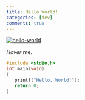 ```yaml
---
title: Hello World!
categories: [dev]
comments: true
---
```


[![hello-world](https://cdn.jsdelivr.net/gh/riveronvenus/blog-pic/img/hello-world/hello-world.jpg)](https://cdn.jsdelivr.net/gh/riveronvenus/blog-pic/img/hello-world/hello-world.jpg)

 <dfn info="Hello,World! | 你好，世界！">Hover</dfn> me.

```c
#include <stdio.h>
int main(void)
{
   printf("Hello, World!");
   return 0;
}

```


